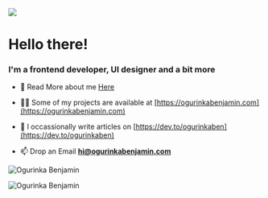 <p align="left">
  <img src="https://res.cloudinary.com/simplytammy/image/upload/v1625229072/cover/git-cover.png">
</p>

<h1 align="left">Hello there!</h1>
<h3 align="left">I'm a frontend developer, UI designer and a bit more</h3>


- 👯 Read More about me [Here](https://ogurinkabenjamin.com/about)

- 👨‍💻 Some of my projects are available at [https://ogurinkabenjamin.com](https://ogurinkabenjamin.com)

- 📝 I occassionally write articles on [https://dev.to/ogurinkaben](https://dev.to/ogurinkaben)

- 📫 Drop an Email **hi@ogurinkabenjamin.com**


<p><img align="center" src="https://github-readme-stats.vercel.app/api/top-langs/?username=ogurinkaben&layout=compact&hide=html" alt="Ogurinka Benjamin" /></p>
<p><img align="center" src="https://github-readme-stats.vercel.app/api?username=ogurinkaben&count_private=true&show_icons=true&theme=dark" alt="Ogurinka Benjamin" /></p>


